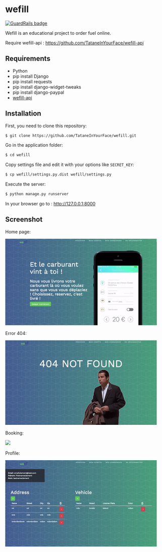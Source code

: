 # wefill

[![GuardRails badge](https://badges.production.guardrails.io/gitsignore/wefill.svg)](https://www.guardrails.io)

Wefill is an educational project to order fuel online.

Require wefill-api : <https://github.com/TataneInYourFace/wefill-api>

## Requirements

- Python
- pip install Django
- pip install requests
- pip install django-widget-tweaks
- pip install django-paypal
- [wefill-api](https://github.com/TataneInYourFace/wefill-api)

## Installation

First, you need to clone this repository:
```bash
$ git clone https://github.com/TataneInYourFace/wefill.git
```

Go in the application folder:
```bash
$ cd wefill
```

Copy settings file and edit it with your options like `SECRET_KEY`:
```bash
$ cp wefill/settings.py.dist wefill/settings.py
```

Execute the server:
```bash
$ python manage.py runserver
```

In your browser go to : http://127.0.0.1:8000

## Screenshot
Home page:

![](https://github.com/TataneInYourFace/wefill/blob/master/readme-sources/home.gif?raw=true)

Error 404:

![](https://github.com/TataneInYourFace/wefill/blob/master/readme-sources/err404.gif?raw=true)

Booking:

![](https://github.com/TataneInYourFace/wefill/blob/master/readme-sources/book.gif?raw=true)

Profile:

![](https://github.com/TataneInYourFace/wefill/blob/master/readme-sources/account.gif?raw=true)
